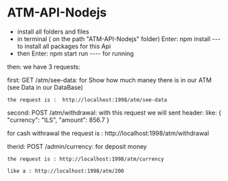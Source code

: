 # ATM-API-Nodejs

- install all folders and files
- in terminal ( on the path "ATM-API-Nodejs" folder) Enter: npm install --- to install all packages for this Api
- then Enter: npm start run ---- for running


then: we have 3 requests:

first: GET  /atm/see-data:
    for Show how much maney there is in our ATM (see Data in our DataBase)
    
    the request is :  http://localhost:1998/atm/see-data

second: POST /atm/withdrawal:
    with this request we will sent header:
    like:
          {
            "currency": "ILS",
            "amount": 856.7
          }
   
   for cash withrawal
   the request is : http://localhost:1998/atm/withdrawal
   
   
therid: POST /admin/currency:
    for deposit money
    
    the request is : http://localhost:1998/atm/currency
    
    like a : http://localhost:1998/atm/200
    
